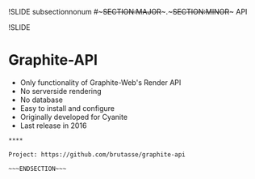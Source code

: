 !SLIDE subsectionnonum
#~~~SECTION:MAJOR~~~.~~~SECTION:MINOR~~~ API


!SLIDE
# Graphite-API 

* Only functionality of Graphite-Web's Render API
* No serverside rendering
* No database
* Easy to install and configure
* Originally developed for Cyanite
* Last release in 2016

~~~SECTION:handouts~~~
****

Project: https://github.com/brutasse/graphite-api

~~~ENDSECTION~~~
